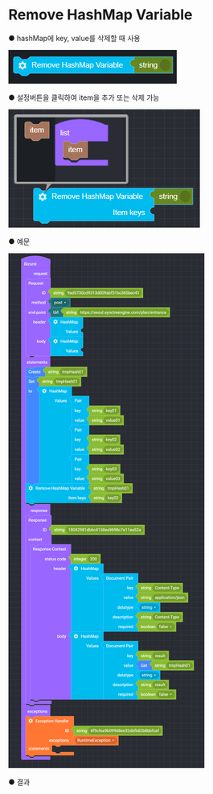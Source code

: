 # Remove HashMap Variable

● hashMap에 key, value를 삭제할 때 사용

![](../../.gitbook/assets/image%20%289%29.png)

● 설정버튼을 클릭하여 item을 추가 또는 삭제 가능

![](../../.gitbook/assets/image%20%288%29.png)

● 예문

![](../../.gitbook/assets/image%20%283%29.png)

● 결과

